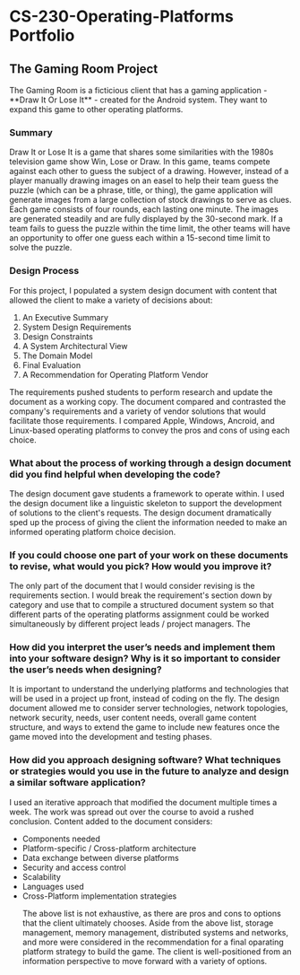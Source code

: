# CS-230-Operating-Platforms Portfolio

<h2>The Gaming Room Project</h2>
<p>The Gaming Room is a ficticious client that has a gaming application - **Draw It Or Lose It** - created for the Android system. They want to expand this game to other operating platforms.</p>

<h3>Summary</h3>
<p>Draw It or Lose It is a game that shares some similarities with the 1980s television game show Win, Lose or Draw. In this game, teams compete against each other to guess the subject of a drawing. However, instead of a player manually drawing images on an easel to help their team guess the puzzle (which can be a phrase, title, or thing), the game application will generate images from a large collection of stock drawings to serve as clues. Each game consists of four rounds, each lasting one minute. The images are generated steadily and are fully displayed by the 30-second mark. If a team fails to guess the puzzle within the time limit, the other teams will have an opportunity to offer one guess each within a 15-second time limit to solve the puzzle.</p>

<h3>Design Process</h3>
<p>For this project, I populated a system design document with content that allowed the client to make a variety of decisions about:</p>
<ol>
  <li>An Executive Summary</li>
  <li>System Design Requirements</li>
  <li>Design Constraints</li>
  <li>A System Architectural View</li>
  <li>The Domain Model</li>
  <li>Final Evaluation</li>
  <li>A Recommendation for Operating Platform Vendor</li>
</ol>

<p>The requirements pushed students to perform research and update the document as a working copy. The document compared and contrasted the company's requirements and a variety of vendor solutions that would facilitate those requirements. I compared Apple, Windows, Ancroid, and Linux-based operating platforms to convey the pros and cons of using each choice.</p>

<h3>What about the process of working through a design document did you find helpful when developing the code?</h3>
<p>The design document gave students a framework to operate within. I used the design document like a linguistic skeleton to support the development of solutions to the client's requests. The design document dramatically sped up the process of giving the client the information needed to make an informed operating platform choice decision.</p>

<h3>If you could choose one part of your work on these documents to revise, what would you pick? How would you improve it?</h3>
<p>The only part of the document that I would consider revising is the requirements section. I would break the requirement's section down by category and use that to compile a structured document system so that different parts of the operating platforms assignment could be worked simultaneously by different project leads / project managers. The </p>

<h3>How did you interpret the user’s needs and implement them into your software design? Why is it so important to consider the user’s needs when designing?</h3>
<p>It is important to understand the underlying platforms and technologies that will be used in a project up front, instead of coding on the fly. The design document allowed me to consider server technologies, network topologies, network security, needs, user content needs, overall game content structure, and ways to extend the game to include new features once the game moved into the development and testing phases.</p>

<h3>How did you approach designing software? What techniques or strategies would you use in the future to analyze and design a similar software application?</h3>
<p>I used an iterative approach that modified the document multiple times a week. The work was spread out over the course to avoid a rushed conclusion. Content added to the document considers:</p>
<ul>
  <li>Components needed</li>
  <li>Platform-specific / Cross-platform architecture</li>
  <li>Data exchange between diverse platforms</li>
  <li>Security and access control</li>
  <li>Scalability</li>
  <li>Languages used</li>
  <li>Cross-Platform implementation strategies</li>

The above list is not exhaustive, as there are pros and cons to options that the client ultimately chooses. Aside from the above list, storage management, memory management, distributed systems and networks, and more were considered in the recommendation for a final oparating platform strategy to build the game. The client is well-positioned from an information perspective to move forward with a variety of options.
</ul>
